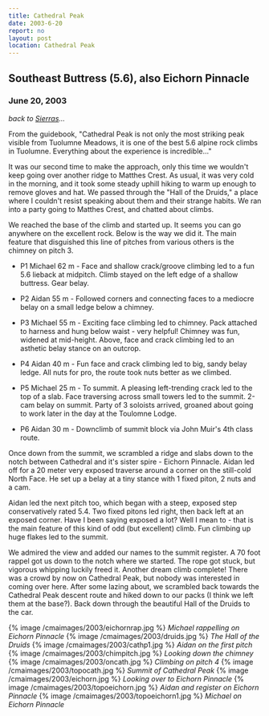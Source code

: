 ```yaml
---
title: Cathedral Peak
date: 2003-6-20
report: no
layout: post
location: Cathedral Peak
---
```


<h2>Southeast Buttress (5.6), also Eichorn Pinnacle</h2>
<h3>June 20, 2003</h3>

*back to [Sierras](#/sections/trips/2003_cali)...*


From the guidebook, "Cathedral Peak is not only the most striking peak
visible from Tuolumne Meadows, it is one of the best 5.6 alpine rock climbs
in Tuolumne. Everything about the experience is incredible..."


It was our second time to make the approach, only this time we wouldn't
keep going over another ridge to Matthes Crest. As usual, it was very cold
in the morning, and it took some steady uphill hiking to warm up enough to
remove gloves and hat. We passed through the "Hall of the Druids," a place
where I couldn't resist speaking about them and their strange habits.
We ran into a party going to Matthes Crest, and chatted about climbs.


We reached the base of the climb and started up. It seems you can go
anywhere on the excellent rock. Below is the way we did it. The main feature
that disguished this line of pitches from various others is the chimney on
pitch 3.



* P1 Michael 62 m -
Face and shallow crack/groove climbing led to a fun 5.6 lieback at midpitch.
Climb stayed on the left edge of a shallow buttress. Gear belay.

* P2 Aidan 55 m -
Followed corners and connecting faces to a mediocre belay on a small ledge
below a chimney.

* P3 Michael 55 m -
Exciting face climbing led to chimney. Pack attached to harness and hung
below waist - very helpful! Chimney was fun, widened at mid-height.
Above, face and crack climbing led to an asthetic belay stance on an outcrop.

* P4 Aidan 40 m -
Fun face and crack climbing led to big, sandy belay ledge. All nuts for pro,
the route took nuts better as we climbed.

* P5 Michael 25 m -
To summit. A pleasing left-trending crack led to the top of a slab.
Face traversing across small towers led to the summit. 2-cam belay on summit.
Party of 3 soloists arrived, groaned about going to work later in the day
at the Toulomne Lodge.

* P6 Aidan 30 m -
Downclimb of summit block via John Muir's 4th class route. 



Once down from the summit, we scrambled a ridge and slabs down to
the notch between Cathedral and it's sister spire - Eichorn Pinnacle.
Aidan led off for a 20 meter very exposed traverse around a corner
on the still-cold North Face. He set up a belay at a tiny stance
with 1 fixed piton, 2 nuts and a cam.


Aidan led the next pitch too, which began with a steep, exposed step
conservatively rated 5.4. Two fixed pitons led right, then back left at
an exposed corner. Have I been saying exposed a lot? Well I mean to - that
is the main feature of this kind of odd (but excellent) climb.
Fun climbing up huge flakes led to the summit.


We admired the view and added our names to the summit register.
A 70 foot rappel got us down to the notch where we started.
The rope got stuck, but vigorous whipping luckily freed it.
Another dream climb complete! There was a crowd by now on
Cathedral Peak, but nobody was interested in coming over here.
After some lazing about, we scrambled back towards the Cathedral Peak
descent route and hiked down to our packs (I think we left them at
the base?). Back down through the beautiful Hall of the Druids to
the car.




{% image /cmaimages/2003/eichornrap.jpg %}
<i>Michael rappelling on Eichorn Pinnacle</i>
{% image /cmaimages/2003/druids.jpg %}
<i>The Hall of the Druids</i>
{% image /cmaimages/2003/cathp1.jpg %}
<i>Aidan on the first pitch</i>
{% image /cmaimages/2003/chimpitch.jpg %}
<i>Looking down the chimney</i>
{% image /cmaimages/2003/oncath.jpg %}
<i>Climbing on pitch 4</i>
{% image /cmaimages/2003/topocath.jpg %}
<i>Summit of Cathedral Peak</i>
{% image /cmaimages/2003/eichorn.jpg %}
<i>Looking over to Eichorn Pinnacle</i>
{% image /cmaimages/2003/topoeichorn.jpg %}
<i>Aidan and register on Eichorn Pinnacle</i>
{% image /cmaimages/2003/topoeichorn1.jpg %}
<i>Michael on Eichorn Pinnacle</i>
